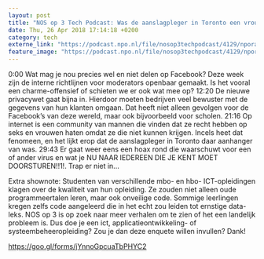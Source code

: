 ```yaml
---
layout: post
title: "NOS op 3 Tech Podcast: Was de aanslagpleger in Toronto een vrouwenhater?"
date: Thu, 26 Apr 2018 17:14:18 +0200
category: tech
externe_link: "https://podcast.npo.nl/file/nosop3techpodcast/4129/nporadio1_nosop3techpodcast_20180426_nos-op-3-tech-podcast-was-de-aanslagpleger-in-toronto-een-vrouwenhater.mp3"
feature_image: "https://podcast.npo.nl/file/nosop3techpodcast/4129/nporadio1_nosop3techpodcast_20180426_nos-op-3-tech-podcast-was-de-aanslagpleger-in-toronto-een-vrouwenhater.mp3"
---
```


0:00 Wat mag je nou precies wel en niet delen op Facebook? Deze week zijn de interne richtlijnen voor moderators openbaar gemaakt. Is het vooral een charme-offensief of schieten we er ook wat mee op?
12:20 De nieuwe privacywet gaat bijna in. Hierdoor moeten bedrijven veel bewuster met de gegevens van hun klanten omgaan. Dat heeft niet alleen gevolgen voor de Facebook’s van deze wereld, maar ook bijvoorbeeld voor scholen.
21:16 Op internet is een community van mannen die vinden dat ze recht hebben op seks en vrouwen haten omdat ze die niet kunnen krijgen. Incels heet dat fenomeen, en het lijkt erop dat de aanslagpleger in Toronto daar aanhanger van was.
29:43 Er gaat weer eens een hoax rond die waarschuwt voor een of ander virus en wat je NU NAAR IEDEREEN DIE JE KENT MOET DOORSTUREN!!1!. Trap er niet in...


Extra shownote:
Studenten van verschillende mbo- en hbo- ICT-opleidingen klagen over de kwaliteit van hun opleiding. Ze zouden niet alleen oude programmeertalen leren, maar ook onveilige code. Sommige leerlingen kregen zelfs code aangeleerd die in het echt zou leiden tot ernstige data-leks. NOS op 3 is op zoek naar meer verhalen om te zien of het een landelijk probleem is. Dus doe je een ict, applicatieontwikkeling- of systeembeheeropleiding? Zou je dan deze enquete willen invullen? Dank!

https://goo.gl/forms/jYnnoGpcuaTbPHYC2<img src="http://feeds.feedburner.com/~r/nosop3-tech-podcast/~4/dd4GtR670Vo" height="1" width="1" alt=""/>
